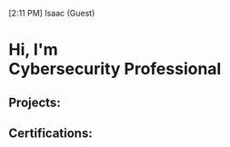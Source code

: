 [2:11 PM] Isaac  (Guest)
<h1>Hi, I'm    <br/> <a 
www.linkedin.com/in/michael-mcwilliam-96b899aa>Cybersecurity Professional</a></h1>
<h2> Projects:</h2>
<h2> Certifications: </h2>
<!---
McDub2024/McDub2024 is a ✨ special ✨ repository because its `README.md` (this file) appears on your GitHub profile.
You can click the Preview link to take a look at your changes.
--->

